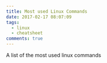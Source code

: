 ```yaml
---
title: Most used Linux Commands
date: 2017-02-17 08:07:09
tags:
  - linux
  - cheatsheet
comments: true
---
```

A list of the most used linux commands
<!-- more -->
